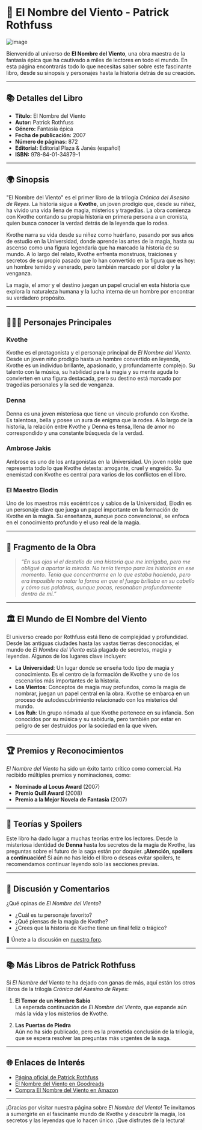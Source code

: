 # 🌟 **El Nombre del Viento** - Patrick Rothfuss  
![image](https://github.com/user-attachments/assets/7eb1384d-2495-4878-bf3f-e74998e9ee64)


Bienvenido al universo de **El Nombre del Viento**, una obra maestra de la fantasía épica que ha cautivado a miles de lectores en todo el mundo. En esta página encontrarás todo lo que necesitas saber sobre este fascinante libro, desde su sinopsis y personajes hasta la historia detrás de su creación.

---

## 📚 **Detalles del Libro**  
- **Título:** El Nombre del Viento  
- **Autor:** Patrick Rothfuss  
- **Género:** Fantasía épica  
- **Fecha de publicación:** 2007  
- **Número de páginas:** 872  
- **Editorial:** Editorial Plaza & Janés (español)  
- **ISBN:** 978-84-01-34879-1  

---

## 🌍 **Sinopsis**  
"El Nombre del Viento" es el primer libro de la trilogía *Crónica del Asesino de Reyes*. La historia sigue a **Kvothe**, un joven prodigio que, desde su niñez, ha vivido una vida llena de magia, misterios y tragedias. La obra comienza con Kvothe contando su propia historia en primera persona a un cronista, quien busca conocer la verdad detrás de la leyenda que lo rodea.

Kvothe narra su vida desde su niñez como huérfano, pasando por sus años de estudio en la Universidad, donde aprende las artes de la magia, hasta su ascenso como una figura legendaria que ha marcado la historia de su mundo. A lo largo del relato, Kvothe enfrenta monstruos, traiciones y secretos de su propio pasado que lo han convertido en la figura que es hoy: un hombre temido y venerado, pero también marcado por el dolor y la venganza.

La magia, el amor y el destino juegan un papel crucial en esta historia que explora la naturaleza humana y la lucha interna de un hombre por encontrar su verdadero propósito.

---

## 🧑‍🤝‍🧑 **Personajes Principales**

### **Kvothe**  
Kvothe es el protagonista y el personaje principal de *El Nombre del Viento*. Desde un joven niño prodigio hasta un hombre convertido en leyenda, Kvothe es un individuo brillante, apasionado, y profundamente complejo. Su talento con la música, su habilidad para la magia y su mente aguda lo convierten en una figura destacada, pero su destino está marcado por tragedias personales y la sed de venganza.

### **Denna**  
Denna es una joven misteriosa que tiene un vínculo profundo con Kvothe. Es talentosa, bella y posee un aura de enigma que la rodea. A lo largo de la historia, la relación entre Kvothe y Denna es tensa, llena de amor no correspondido y una constante búsqueda de la verdad.

### **Ambrose Jakis**  
Ambrose es uno de los antagonistas en la Universidad. Un joven noble que representa todo lo que Kvothe detesta: arrogante, cruel y engreído. Su enemistad con Kvothe es central para varios de los conflictos en el libro.

### **El Maestro Elodin**  
Uno de los maestros más excéntricos y sabios de la Universidad, Elodin es un personaje clave que juega un papel importante en la formación de Kvothe en la magia. Su enseñanza, aunque poco convencional, se enfoca en el conocimiento profundo y el uso real de la magia.

---

## 📖 **Fragmento de la Obra**  
> *“En sus ojos vi el destello de una historia que me intrigaba, pero me obligué a apartar la mirada. No tenía tiempo para las historias en ese momento. Tenía que concentrarme en lo que estaba haciendo, pero era imposible no notar la forma en que el fuego brillaba en su cabello y cómo sus palabras, aunque pocas, resonaban profundamente dentro de mí.”*  

---

## 🏛️ **El Mundo de El Nombre del Viento**  
El universo creado por Rothfuss está lleno de complejidad y profundidad. Desde las antiguas ciudades hasta las vastas tierras desconocidas, el mundo de *El Nombre del Viento* está plagado de secretos, magia y leyendas. Algunos de los lugares clave incluyen:

- **La Universidad**: Un lugar donde se enseña todo tipo de magia y conocimiento. Es el centro de la formación de Kvothe y uno de los escenarios más importantes de la historia.
- **Los Vientos**: Conceptos de magia muy profundos, como la magia de nombrar, juegan un papel central en la obra. Kvothe se embarca en un proceso de autodescubrimiento relacionado con los misterios del mundo.
- **Los Ruh**: Un grupo nómada al que Kvothe pertenece en su infancia. Son conocidos por su música y su sabiduría, pero también por estar en peligro de ser destruidos por la sociedad en la que viven.

---

## 🏆 **Premios y Reconocimientos**  
*El Nombre del Viento* ha sido un éxito tanto crítico como comercial. Ha recibido múltiples premios y nominaciones, como:

- **Nominado al Locus Award** (2007)  
- **Premio Quill Award** (2008)  
- **Premio a la Mejor Novela de Fantasía** (2007)

---

## 🧠 **Teorías y Spoilers**  
Este libro ha dado lugar a muchas teorías entre los lectores. Desde la misteriosa identidad de **Denna** hasta los secretos de la magia de Kvothe, las preguntas sobre el futuro de la saga están por doquier. **¡Atención, spoilers a continuación!** Si aún no has leído el libro o deseas evitar spoilers, te recomendamos continuar leyendo solo las secciones previas.

---

## 💬 **Discusión y Comentarios**  
¿Qué opinas de *El Nombre del Viento*?  
- ¿Cuál es tu personaje favorito?  
- ¿Qué piensas de la magia de Kvothe?  
- ¿Crees que la historia de Kvothe tiene un final feliz o trágico?

🔗 Únete a la discusión en [nuestro foro](https://github.com/savamidev/BookTrack/issues).

---

## 📚 **Más Libros de Patrick Rothfuss**  
Si *El Nombre del Viento* te ha dejado con ganas de más, aquí están los otros libros de la trilogía *Crónica del Asesino de Reyes*:

1. **El Temor de un Hombre Sabio**  
   La esperada continuación de *El Nombre del Viento*, que expande aún más la vida y los misterios de Kvothe.

2. **Las Puertas de Piedra**  
   Aún no ha sido publicado, pero es la prometida conclusión de la trilogía, que se espera resolver las preguntas más urgentes de la saga.

---

## 🌐 **Enlaces de Interés**  
- [Página oficial de Patrick Rothfuss](https://www.patrickrothfuss.com)  
- [El Nombre del Viento en Goodreads](https://www.goodreads.com/book/show/186074.El_Nombre_del_Viento)  
- [Compra El Nombre del Viento en Amazon](https://www.amazon.com/dp/8401356673)

---

¡Gracias por visitar nuestra página sobre *El Nombre del Viento*! Te invitamos a sumergirte en el fascinante mundo de Kvothe y descubrir la magia, los secretos y las leyendas que lo hacen único. ¡Que disfrutes de la lectura!
